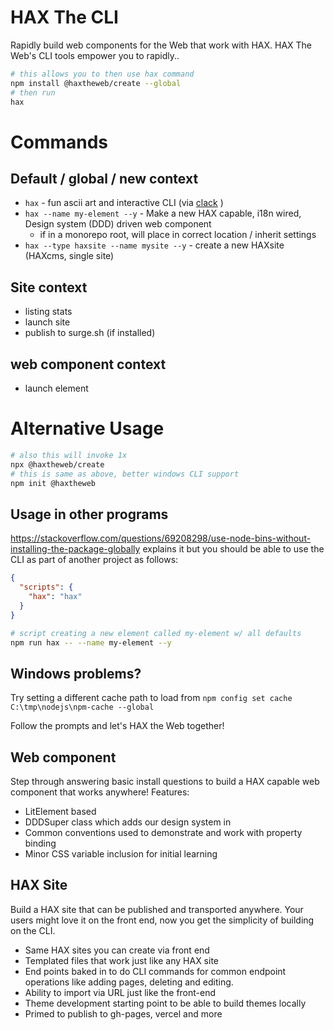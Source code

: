 # HAX The CLI
Rapidly build web components for the Web that work with HAX. HAX The Web's CLI tools empower you to rapidly..

```bash
# this allows you to then use hax command
npm install @haxtheweb/create --global
# then run
hax
```

# Commands

## Default / global / new context
- `hax` - fun ascii art and interactive CLI (via [clack](https://www.clack.cc/) )
- `hax --name my-element --y` - Make a new HAX capable, i18n wired, Design system (DDD) driven web component
  -  if in a monorepo root, will place in correct location / inherit settings
- `hax --type haxsite --name mysite --y` - create a new HAXsite (HAXcms, single site)

## Site  context
- listing stats
- launch site
- publish to surge.sh (if installed)

## web component context
- launch element

# Alternative Usage

```bash
# also this will invoke 1x
npx @haxtheweb/create
# this is same as above, better windows CLI support
npm init @haxtheweb
```

## Usage in other programs
https://stackoverflow.com/questions/69208298/use-node-bins-without-installing-the-package-globally explains it but you should be able to use the CLI as part of another project as follows:
```json
{
  "scripts": {
    "hax": "hax"
  }
}
```

```bash
# script creating a new element called my-element w/ all defaults
npm run hax -- --name my-element --y
```

## Windows problems?
Try setting a different cache path to load from `npm config set cache C:\tmp\nodejs\npm-cache --global`

Follow the prompts and let's HAX the Web together!

## Web component

Step through answering basic install questions to build a HAX capable web component that works anywhere! Features:
- LitElement based
- DDDSuper class which adds our design system in
- Common conventions used to demonstrate and work with property binding
- Minor CSS variable inclusion for initial learning

## HAX Site

Build a HAX site that can be published and transported anywhere. Your users might love it on the front end, now you get the simplicity of building on the CLI.
- Same HAX sites you can create via front end
- Templated files that work just like any HAX site
- End points baked in to do CLI commands for common endpoint operations like adding pages, deleting and editing.
- Ability to import via URL just like the front-end
- Theme development starting point to be able to build themes locally
- Primed to publish to gh-pages, vercel and more
